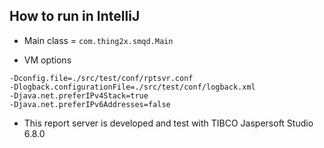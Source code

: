 
## How to run in IntelliJ

- Main class = `com.thing2x.smqd.Main`

- VM options
```
-Dconfig.file=./src/test/conf/rptsvr.conf
-Dlogback.configurationFile=./src/test/conf/logback.xml
-Djava.net.preferIPv4Stack=true
-Djava.net.preferIPv6Addresses=false
```

- This report server is developed and test with TIBCO Jaspersoft Studio 6.8.0
